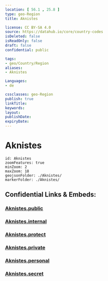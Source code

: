 ```yaml
---
location: [ 56.1 , 25.8 ] 
type: geo-Region
title: Aknistes

license: CC BY-SA 4.0
source: https://datahub.io/core/country-codes
isDeleted: false
isReadOnly: false
draft: false
confidential: public

tags:
- geo/Country/Region
aliases:
- Aknistes

Languages:
- de

cssclasses: geo-Region
publish: true
linkTitle: 
keywords: 
layout: 
publishDate: 
expiryDate: 
---
```


# Aknistes

```leaflet
id: Aknistes
zoomFeatures: true 
minZoom: 2 
maxZoom: 18
geojsonFolder: ./Aknistes/
markerFolder: ./Aknistes/
```


## Confidential Links & Embeds: 

### [Aknistes.public](/_public/\Earth\Continent\Europe\Europe~North\Latvia\CountiesAknistes.public.md) 

### [Aknistes.internal](/_internal/\Earth\Continent\Europe\Europe~North\Latvia\CountiesAknistes.internal.md) 

### [Aknistes.protect](/_protect/\Earth\Continent\Europe\Europe~North\Latvia\CountiesAknistes.protect.md) 

### [Aknistes.private](/_private/\Earth\Continent\Europe\Europe~North\Latvia\CountiesAknistes.private.md) 

### [Aknistes.personal](/_personal/\Earth\Continent\Europe\Europe~North\Latvia\CountiesAknistes.personal.md) 

### [Aknistes.secret](/_secret/\Earth\Continent\Europe\Europe~North\Latvia\CountiesAknistes.secret.md)


